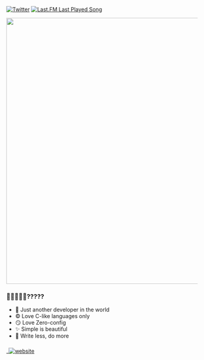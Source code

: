 [![Twitter](https://img.shields.io/badge/Twitter-%231DA1F2.svg?logo=Twitter&logoColor=white)](https://twitter.com/_thaju____) [![Last.FM Last Played Song](https://img.shields.io/endpoint?color=blueviolet&url=https://lastfm-last-played.biancarosa.com.br/thajudecodes/latest-song?format=shields.io)](https://www.last.fm/user/thajudecodes) 

<img src="https://github-readme-stats.vercel.app/api?username=thajudecodes&show_icons=true&number_format=long&border_radius=20&rank_icon=percentile&ring_color=75C3FD&hide=issues" width=700 />



### 🐣🐨🐻🐻‍❄️?????

- 🐨 Just another developer in the world
- ©️ Love C-like languages only
- 😏 Love Zero-config
- ✨ Simple is beautiful
- 🦥 Write less, do more


###
_[![website](https://img.shields.io/badge/my_website-here-blue)](https://tinyurl.com/thajudecodes-in)
